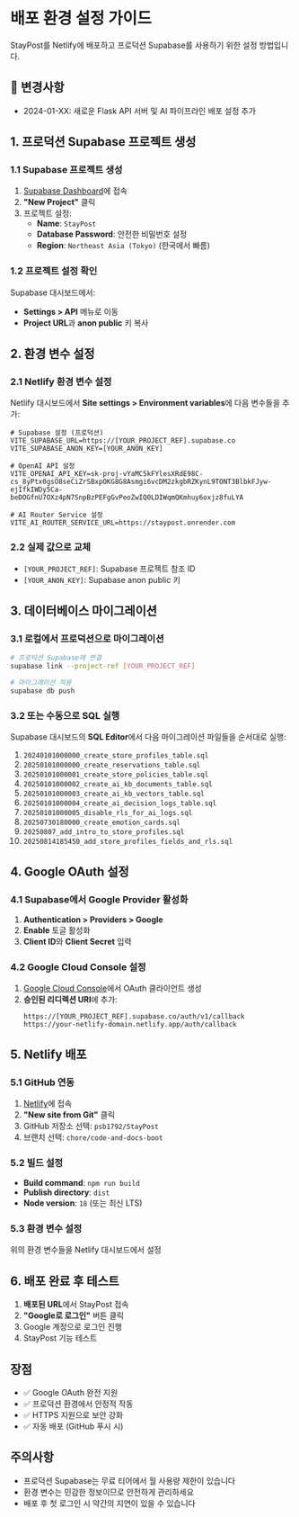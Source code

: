 # 배포 환경 설정 가이드

StayPost를 Netlify에 배포하고 프로덕션 Supabase를 사용하기 위한 설정 방법입니다.

## 📝 변경사항
- 2024-01-XX: 새로운 Flask API 서버 및 AI 파이프라인 배포 설정 추가

## 1. 프로덕션 Supabase 프로젝트 생성

### 1.1 Supabase 프로젝트 생성
1. [Supabase Dashboard](https://supabase.com/dashboard)에 접속
2. **"New Project"** 클릭
3. 프로젝트 설정:
   - **Name**: `StayPost`
   - **Database Password**: 안전한 비밀번호 설정
   - **Region**: `Northeast Asia (Tokyo)` (한국에서 빠름)

### 1.2 프로젝트 설정 확인
Supabase 대시보드에서:
- **Settings > API** 메뉴로 이동
- **Project URL**과 **anon public** 키 복사

## 2. 환경 변수 설정

### 2.1 Netlify 환경 변수 설정
Netlify 대시보드에서 **Site settings > Environment variables**에 다음 변수들을 추가:

```env
# Supabase 설정 (프로덕션)
VITE_SUPABASE_URL=https://[YOUR_PROJECT_REF].supabase.co
VITE_SUPABASE_ANON_KEY=[YOUR_ANON_KEY]

# OpenAI API 설정
VITE_OPENAI_API_KEY=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

# AI Router Service 설정
VITE_AI_ROUTER_SERVICE_URL=https://staypost.onrender.com
```

### 2.2 실제 값으로 교체
- `[YOUR_PROJECT_REF]`: Supabase 프로젝트 참조 ID
- `[YOUR_ANON_KEY]`: Supabase anon public 키

## 3. 데이터베이스 마이그레이션

### 3.1 로컬에서 프로덕션으로 마이그레이션
```bash
# 프로덕션 Supabase에 연결
supabase link --project-ref [YOUR_PROJECT_REF]

# 마이그레이션 적용
supabase db push
```

### 3.2 또는 수동으로 SQL 실행
Supabase 대시보드의 **SQL Editor**에서 다음 마이그레이션 파일들을 순서대로 실행:

1. `20240101000000_create_store_profiles_table.sql`
2. `20250101000000_create_reservations_table.sql`
3. `20250101000001_create_store_policies_table.sql`
4. `20250101000002_create_ai_kb_documents_table.sql`
5. `20250101000003_create_ai_kb_vectors_table.sql`
6. `20250101000004_create_ai_decision_logs_table.sql`
7. `20250101000005_disable_rls_for_ai_logs.sql`
8. `20250730180000_create_emotion_cards.sql`
9. `20250807_add_intro_to_store_profiles.sql`
10. `20250814185450_add_store_profiles_fields_and_rls.sql`

## 4. Google OAuth 설정

### 4.1 Supabase에서 Google Provider 활성화
1. **Authentication > Providers > Google**
2. **Enable** 토글 활성화
3. **Client ID**와 **Client Secret** 입력

### 4.2 Google Cloud Console 설정
1. [Google Cloud Console](https://console.cloud.google.com/)에서 OAuth 클라이언트 생성
2. **승인된 리디렉션 URI**에 추가:
   ```
   https://[YOUR_PROJECT_REF].supabase.co/auth/v1/callback
   https://your-netlify-domain.netlify.app/auth/callback
   ```

## 5. Netlify 배포

### 5.1 GitHub 연동
1. [Netlify](https://netlify.com)에 접속
2. **"New site from Git"** 클릭
3. GitHub 저장소 선택: `psb1792/StayPost`
4. 브랜치 선택: `chore/code-and-docs-boot`

### 5.2 빌드 설정
- **Build command**: `npm run build`
- **Publish directory**: `dist`
- **Node version**: `18` (또는 최신 LTS)

### 5.3 환경 변수 설정
위의 환경 변수들을 Netlify 대시보드에서 설정

## 6. 배포 완료 후 테스트

1. **배포된 URL**에서 StayPost 접속
2. **"Google로 로그인"** 버튼 클릭
3. Google 계정으로 로그인 진행
4. StayPost 기능 테스트

## 장점

- ✅ Google OAuth 완전 지원
- ✅ 프로덕션 환경에서 안정적 작동
- ✅ HTTPS 지원으로 보안 강화
- ✅ 자동 배포 (GitHub 푸시 시)

## 주의사항

- 프로덕션 Supabase는 무료 티어에서 월 사용량 제한이 있습니다
- 환경 변수는 민감한 정보이므로 안전하게 관리하세요
- 배포 후 첫 로그인 시 약간의 지연이 있을 수 있습니다

